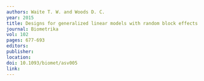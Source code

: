 ```yaml
---
authors: Waite T. W. and Woods D. C. 
year: 2015 
title: Designs for generalized linear models with random block effects via information matrix approximations 
journal: Biometrika 
vol: 102 
pages: 677-693 
editors: 
publisher: 
location: 
doi: 10.1093/biomet/asv005 
link: 
---
```

 
